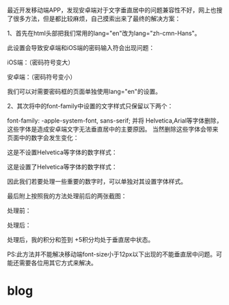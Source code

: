 最近开发移动端APP，发现安卓端对于文字垂直居中的问题兼容性不好，网上也搜了很多方法，但是都比较麻烦，自己摸索出来了最终的解决方案：

1、首先在html头部把我们常用的lang="en"改为lang="zh-cmn-Hans"。

<!DOCTYPE html>
<html lang="zh-cmn-Hans">
此设置会导致安卓端和iOS端的密码输入符会出现问题：

iOS端：（密码符号变大）


安卓端：（密码符号变小）


我们可以对需要密码框的页面单独使用lang="en"的设置。

2、其次将<body>中的font-family中设置的文字样式只保留以下两个：

font-family: -apple-system-font, sans-serif;
并将 Helvetica,Arial等字体删除，这些字体是造成安卓端文字无法垂直居中的主要原因。
当然删除这些字体会带来页面中的数字会发生变化：

这是不设置Helvetica等字体的数字样式：

这是设置了Helvetica等字体的数字样式：

因此我们若要处理一些重要的数字时，可以单独对其设置字体样式。

最后附上按照我的方法处理前后的两张截图：

处理前：


处理后：


处理后，我的积分和签到 +5积分均处于垂直居中状态。

PS:此方法并不能解决移动端font-size小于12px以下出现的不能垂直居中问题。可能还需要各位用其它方式来解决。
# blog

